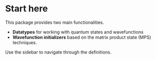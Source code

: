 # Start here

This package provides two main functionalities.

- **Datatypes** for working with quantum states and wavefunctions
- **Wavefunction initializers** based on the matrix product state (MPS) techniques.

Use the sidebar to navigate through the definitions.
